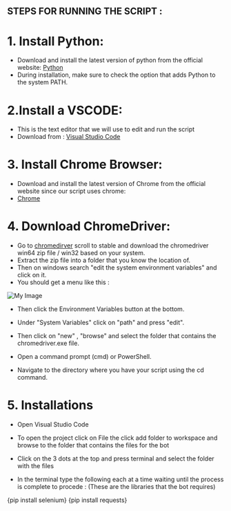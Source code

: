 ## STEPS FOR RUNNING THE SCRIPT : 

# 1. Install Python:
- Download and install the latest version of python from the official website: [Python](https://www.python.org/downloads/windows/)
- During installation, make sure to check the option that adds Python to the system PATH.

# 2.Install a VSCODE:
- This is the text editor that we will use to edit and run the script
- Download from : [Visual Studio Code](https://code.visualstudio.com/download)

# 3. Install Chrome Browser:
- Download and install the latest version of Chrome from the official website since our script uses chrome: 
- [Chrome](https://www.google.com/chrome/?brand=CHBD&brand=YTUH&gclid=CjwKCAiApuCrBhAuEiwA8VJ6JsWRQZ1zr9OxsR-MMiZe-N27lU6LRHSQy_VTu2j683PYcXyeVPD0LxoCpsQQAvD_BwE&gclsrc=aw.ds)

# 4. Download ChromeDriver:
- Go to [chromedirver](https://googlechromelabs.github.io/chrome-for-testing/) scroll to stable and download the chromedriver win64 zip file / win32 based on your system.
- Extract the zip file into a folder that you know the location of.
- Then on windows search "edit the system environment variables" and click on it.
- You should get a menu like this : 

![My Image](C:/screenshots/EnvVars_SystemProperties)

- Then click the Environment Variables button at the bottom.

- Under "System Variables" click on "path" and press "edit".

- Then click on "new" , "browse" and select the folder that contains the chromedriver.exe file.

- Open a command prompt (cmd) or PowerShell.

- Navigate to the directory where you have your script using the cd command.

# 5. Installations
- Open Visual Studio Code
- To open the project click on File the click add folder to workspace and browse to the folder that contains the files for the bot
- Click on the 3 dots at the top and press terminal and select the folder with the files

- In the terminal type the following each at a time waiting until the process is complete to procede :
(These are the libraries that the bot requires)

{pip install selenium}
{pip install requests}


